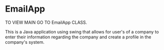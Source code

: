 # EmailApp

TO VIEW MAIN GO TO EmailApp CLASS.

This is a Java application using swing that allows for user's of a company to enter their information regarding the company and create a profile in the company's system.
